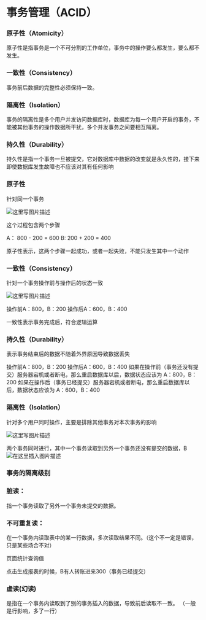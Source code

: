 # 事务管理（ACID）

### 原子性（Atomicity）
原子性是指事务是一个不可分割的工作单位，事务中的操作要么都发生，要么都不发生。
### 一致性（Consistency）
事务前后数据的完整性必须保持一致。
### 隔离性（Isolation）
事务的隔离性是多个用户并发访问数据库时，数据库为每一个用户开启的事务，不能被其他事务的操作数据所干扰，多个并发事务之间要相互隔离。
### 持久性（Durability）
持久性是指一个事务一旦被提交，它对数据库中数据的改变就是永久性的，接下来即使数据库发生故障也不应该对其有任何影响



### 原子性

针对同一个事务

![这里写图片描述](https://img-blog.csdn.net/20180906211811672?watermark/2/text/aHR0cHM6Ly9ibG9nLmNzZG4ubmV0L2RlbmdqaWxp/font/5a6L5L2T/fontsize/400/fill/I0JBQkFCMA==/dissolve/70)

这个过程包含两个步骤

A： 800 - 200 = 600
B: 200 + 200 = 400

原子性表示，这两个步骤一起成功，或者一起失败，不能只发生其中一个动作

### 一致性（Consistency）

针对一个事务操作前与操作后的状态一致

![这里写图片描述](https://img-blog.csdn.net/20180906211811672?watermark/2/text/aHR0cHM6Ly9ibG9nLmNzZG4ubmV0L2RlbmdqaWxp/font/5a6L5L2T/fontsize/400/fill/I0JBQkFCMA==/dissolve/70)

操作前A：800，B：200
操作后A：600，B：400

一致性表示事务完成后，符合逻辑运算

### 持久性（Durability）
表示事务结束后的数据不随着外界原因导致数据丢失

操作前A：800，B：200
操作后A：600，B：400
如果在操作前（事务还没有提交）服务器宕机或者断电，那么重启数据库以后，数据状态应该为
A：800，B：200
如果在操作后（事务已经提交）服务器宕机或者断电，那么重启数据库以后，数据状态应该为
A：600，B：400

### 隔离性（Isolation）

针对多个用户同时操作，主要是排除其他事务对本次事务的影响

![这里写图片描述](https://img-blog.csdn.net/20180907101233416?watermark/2/text/aHR0cHM6Ly9ibG9nLmNzZG4ubmV0L2RlbmdqaWxp/font/5a6L5L2T/fontsize/400/fill/I0JBQkFCMA==/dissolve/70)

两个事务同时进行，其中一个事务读取到另外一个事务还没有提交的数据，B
![在这里插入图片描述](https://img-blog.csdnimg.cn/20200111115243422.png?x-oss-process=image/watermark,type_ZmFuZ3poZW5naGVpdGk,shadow_10,text_aHR0cHM6Ly9ibG9nLmNzZG4ubmV0L2RlbmdqaWxp,size_16,color_FFFFFF,t_70)

### 事务的隔离级别
### 脏读：
指一个事务读取了另外一个事务未提交的数据。



### 不可重复读：
在一个事务内读取表中的某一行数据，多次读取结果不同。（这个不一定是错误，只是某些场合不对）

页面统计查询值

点击生成报表的时候，B有人转账进来300（事务已经提交）

### 虚读(幻读)
是指在一个事务内读取到了别的事务插入的数据，导致前后读取不一致。
（一般是行影响，多了一行）


